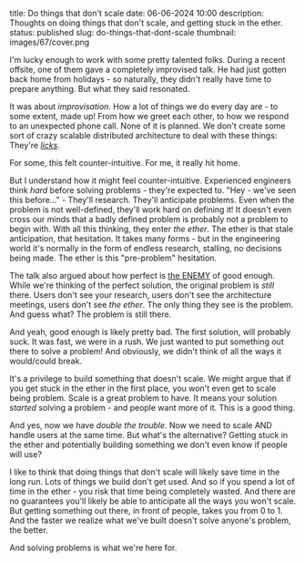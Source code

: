 title: Do things that don't scale
date: 06-06-2024 10:00
description: Thoughts on doing things that don't scale, and getting stuck in the ether.
status: published
slug: do-things-that-dont-scale
thumbnail: images/67/cover.png

I'm lucky enough to work with some pretty talented folks. During a recent offsite, one of them gave a completely improvised talk. He had just gotten back home from holidays - so naturally, they didn't really have time to prepare anything. But what they said resonated. 

It was about _improvisation_. How a lot of things we do every day are - to some extent, made up! From how we greet each other, to how we respond to an unexpected phone call. None of it is planned. We don't create some sort of crazy scalable distributed architecture to deal with these things: They're _[licks](https://en.wikipedia.org/wiki/Lick_(music))_. 

For some, this felt counter-intuitive. For me, it really hit home.

But I understand how it might feel counter-intuitive. Experienced engineers think _hard_ before solving problems - they're expected to. "Hey - we've seen this before..." -  They'll research. They'll anticipate problems. Even when the problem is not well-defined, they'll work hard on defining it! It doesn't even cross our minds that a badly defined problem is probably not a problem to begin with. With all this thinking, they enter _the ether_. The ether is that stale anticipation, that hesitation. It takes many forms - but in the engineering world it's normally in the form of endless research, stalling, no decisions being made. The ether is this "pre-problem" hesitation.

The talk also argued about how perfect is [the ENEMY](https://www.youtube.com/watch?v=CZ8fTfpyqpQ&t=211s) of good enough. While we're thinking of the perfect solution, the original problem is _still_ there. Users don't see your research, users don't see the architecture meetings, users don't see _the ether_. The only thing they see is the problem. And guess what? The problem is still there. 

And yeah, good enough is likely pretty bad. The first solution, will probably suck. It was fast, we were in a rush. We just wanted to put something out there to solve a problem! And obviously, we didn't think of all the ways it would/could break. 

It's a privilege to build something that doesn't scale. We might argue that if you get stuck in the ether in the first place, you won't even get to scale being problem. Scale is a great problem to have. It means your solution _started_ solving a problem - and people want more of it. This is a good thing. 

And yes, now we have _double the trouble_. Now we need to scale AND handle users at the same time. But what's the alternative? Getting stuck in the ether and potentially building something we don't even know if people will use? 

I like to think that doing things that don't scale will likely save time in the long run. Lots of things we build don't get used. And so if you spend a lot of time in the ether - you risk that time being completely wasted. And there are no guarantees you'll likely be able to anticipate all the ways you won't scale. But getting something out there, in front of people, takes you from 0 to 1. And the faster we realize what we've built doesn't solve anyone's problem, the better. 

And solving problems is what we're here for.